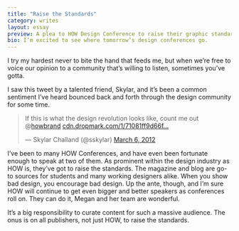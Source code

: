 ```yaml
---
title: "Raise the Standards"
category: writes
layout: essay
preview: A plea to HOW Design Conference to raise their graphic standards
bio: I’m excited to see where tomorrow’s design conferences go.
---
```

I try my hardest never to bite the hand that feeds me, but when we’re free to voice our opinion to a community that’s willing to listen, sometimes you’ve gotta.

I saw this tweet by a talented friend, Skylar, and it’s been a common sentiment I’ve heard bounced back and forth through the design community for some time.

<blockquote class="twitter-tweet"><p>If this is what the design revolution looks like, count me out @<a href="https://twitter.com/howbrand">howbrand</a> <a href="http://t.co/7cUNmOGN" title="http://cdn.dropmark.com/1/71081ff9d66f668732dd0758675138187d5b5db8/photo.JPG">cdn.dropmark.com/1/71081ff9d66f…</a></p>&mdash; Skylar Challand (@sskylar) <a href="https://twitter.com/sskylar/status/177136294890192896" data-datetime="2012-03-06T20:59:18+00:00">March 6, 2012</a></blockquote>
<script src="//platform.twitter.com/widgets.js" charset="utf-8"></script>

I’ve been to many HOW Conferences, and have even been fortunate enough to speak at two of them. As prominent within the design industry as HOW is, they’ve got to raise the standards. The magazine and blog are go-to sources for students and many working designers alike. When you show bad design, you encourage bad design. Up the ante, though, and I’m sure HOW will continue to get even bigger and better speakers as conferences roll on. They can do it, Megan and her team are wonderful.

It’s a big responsibility to curate content for such a massive audience. The onus is on all publishers, not just HOW, to raise the standards.
